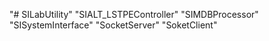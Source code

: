 "# SILabUtility" 
"SIALT_LSTPEController" 
"SIMDBProcessor" 
"SISystemInterface" 
"SocketServer" 
"SoketClient" 
